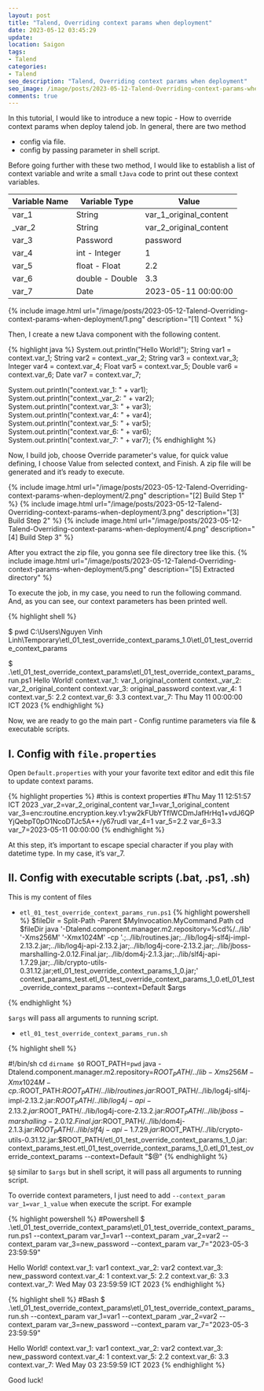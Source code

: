 ```yaml
---
layout: post
title: "Talend, Overriding context params when deployment"
date: 2023-05-12 03:45:29
update:
location: Saigon
tags:
- Talend
categories:
- Talend
seo_description: "Talend, Overriding context params when deployment"
seo_image: /image/posts/2023-05-12-Talend-Overriding-context-params-when-deployment/5-seo.png
comments: true
---
```


In this tutorial, I would like to introduce a new topic - How to override context params when deploy talend job.
In general, there are two method

- config via file.
- config by passing parameter in shell script.

Before going further with these two method, I would like to establish a list of context variable and write a small `tJava` code to print out these context variables.

| Variable Name | Variable Type   | Value                  |
| ------------- | --------------- | ---------------------- |
| var_1         | String          | var_1_original_content |
| _var_2        | String          | var_2_original_content |
| var_3         | Password        | password               |
| var_4         | int - Integer   | 1                      |
| var_5         | float - Float   | 2.2                    |
| var_6         | double - Double | 3.3                    |
| var_7         | Date            | 2023-05-11 00:00:00    |


{% include image.html url="/image/posts/2023-05-12-Talend-Overriding-context-params-when-deployment/1.png" description="[1] Context " %}

Then, I create a new tJava component with the following content.

{% highlight java %}
System.out.println("Hello World!");
String var1 = context.var_1;
String var2 = context._var_2;
String var3 = context.var_3;
Integer var4 = context.var_4;
Float var5 = context.var_5;
Double var6 = context.var_6;
Date var7 = context.var_7;

System.out.println("context.var_1: "  + var1);
System.out.println("context._var_2: " + var2);
System.out.println("context.var_3: "  + var3);
System.out.println("context.var_4: "  + var4);
System.out.println("context.var_5: "  + var5);
System.out.println("context.var_6: "  + var6);
System.out.println("context.var_7: "  + var7);
{% endhighlight %}

Now, I build job, choose  Override parameter's value, for quick value defining, I choose Value from selected
context, and Finish. A zip file will be generated and it’s ready to execute.

{% include image.html url="/image/posts/2023-05-12-Talend-Overriding-context-params-when-deployment/2.png" description="[2] Build Step 1" %}
{% include image.html url="/image/posts/2023-05-12-Talend-Overriding-context-params-when-deployment/3.png" description="[3] Build Step 2" %}
{% include image.html url="/image/posts/2023-05-12-Talend-Overriding-context-params-when-deployment/4.png" description="[4] Build Step 3" %}

After you extract the zip file, you gonna see file directory tree like this.
{% include image.html url="/image/posts/2023-05-12-Talend-Overriding-context-params-when-deployment/5.png" description="[5] Extracted directory" %}

To execute the job, in my case, you need to run the following command. And, as you can see, our context parameters has been printed well.

{% highlight shell %}

$ pwd
C:\Users\Nguyen Vinh Linh\Temporary\etl_01_test_override_context_params_1.0\etl_01_test_override_context_params

$ .\etl_01_test_override_context_params\etl_01_test_override_context_params_run.ps1
Hello World!
context.var_1: var_1_original_content
context._var_2: var_2_original_content
context.var_3: original_password
context.var_4: 1
context.var_5: 2.2
context.var_6: 3.3
context.var_7: Thu May 11 00:00:00 ICT 2023
{% endhighlight %}

Now, we are ready to go the main part - Config runtime parameters via file & executable scripts.

## I. Config with `file.properties`
Open `Default.properties` with your your favorite text editor and edit this file to update context params.

{% highlight properties %}
#this is context properties
#Thu May 11 12:51:57 ICT 2023
_var_2=var_2_original_content
var_1=var_1_original_content
var_3=enc\:routine.encryption.key.v1\:yw2kFUbYTflWCDmJafHrHq1+vdJ6QPYjQebpT0pO1NcoDTJc5A++/y67rudl
var_4=1
var_5=2.2
var_6=3.3
var_7=2023-05-11 00\:00\:00
{% endhighlight %}

At this step, it’s important to escape special character if you play with datetime type. In my case, it’s var_7.

## II. Config with executable scripts (.bat, .ps1, .sh)
This is my content of files
- `etl_01_test_override_context_params_run.ps1`
{% highlight powershell %}
$fileDir = Split-Path -Parent $MyInvocation.MyCommand.Path
cd $fileDir
java '-Dtalend.component.manager.m2.repository=%cd%/../lib' '-Xms256M' '-Xmx1024M' -cp '.;../lib/routines.jar;../lib/log4j-slf4j-impl-2.13.2.jar;../lib/log4j-api-2.13.2.jar;../lib/log4j-core-2.13.2.jar;../lib/jboss-marshalling-2.0.12.Final.jar;../lib/dom4j-2.1.3.jar;../lib/slf4j-api-1.7.29.jar;../lib/crypto-utils-0.31.12.jar;etl_01_test_override_context_params_1_0.jar;' context_params_test.etl_01_test_override_context_params_1_0.etl_01_test_override_context_params --context=Default $args

{% endhighlight %}

`$args` will pass all arguments to running script.


- `etl_01_test_override_context_params_run.sh`

{% highlight shell %}

#!/bin/sh
cd `dirname $0`
ROOT_PATH=`pwd`
java -Dtalend.component.manager.m2.repository=$ROOT_PATH/../lib -Xms256M -Xmx1024M -cp .:$ROOT_PATH:$ROOT_PATH/../lib/routines.jar:$ROOT_PATH/../lib/log4j-slf4j-impl-2.13.2.jar:$ROOT_PATH/../lib/log4j-api-2.13.2.jar:$ROOT_PATH/../lib/log4j-core-2.13.2.jar:$ROOT_PATH/../lib/jboss-marshalling-2.0.12.Final.jar:$ROOT_PATH/../lib/dom4j-2.1.3.jar:$ROOT_PATH/../lib/slf4j-api-1.7.29.jar:$ROOT_PATH/../lib/crypto-utils-0.31.12.jar:$ROOT_PATH/etl_01_test_override_context_params_1_0.jar: context_params_test.etl_01_test_override_context_params_1_0.etl_01_test_override_context_params --context=Default "$@"
{% endhighlight %}

`$@` similar to `$args` but in shell script, it will pass all arguments to running script.

To override context parameters, I just need to add `--context_param var_1=var_1_value`  when execute the script. For example

{% highlight powershell %}
#Powershell
$ .\etl_01_test_override_context_params\etl_01_test_override_context_params_run.ps1 --context_param var_1=var1 --context_param _var_2=var2 --context_param var_3=new_password --context_param var_7="2023-05-3 23:59:59"

Hello World!
context.var_1: var1
context._var_2: var2
context.var_3: new_password
context.var_4: 1
context.var_5: 2.2
context.var_6: 3.3
context.var_7: Wed May 03 23:59:59 ICT 2023
{% endhighlight %}

{% highlight shell %}
#Bash
$ .\etl_01_test_override_context_params\etl_01_test_override_context_params_run.sh --context_param var_1=var1 --context_param _var_2=var2 --context_param var_3=new_password --context_param var_7="2023-05-3 23:59:59"

Hello World!
context.var_1: var1
context._var_2: var2
context.var_3: new_password
context.var_4: 1
context.var_5: 2.2
context.var_6: 3.3
context.var_7: Wed May 03 23:59:59 ICT 2023
{% endhighlight %}

Good luck!

